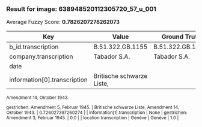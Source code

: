 ### Result for image: 638948520112305720_57_u_001
Average Fuzzy Score: **0.7826207278262073**
<small>

| Key | Value | Ground Truth | Score |
| --- | --- | --- | --- |
| b_id.transcription | B.51.322.GB.1155 | B.51.322.GB.1155. | 0.9696969696969697 |
| company.transcription | Tabador S.A. | Tabador S.A. | 1.0 |
| date |  |  | 1.0 |
| information[0].transcription | Britische schwarze Liste,
Amendment 14, Oktober 1943.

gestrichen:
Amendment 5, Februar 1945. | Britische schwarze Liste,
Amendment 14, Oktober 1943. | 0.726027397260274 |
| information[1].transcription | None | gestrichen:
Amendment 3, Februar 1945. | 0.0 |
| location.transcription | Genève | Genève | 1.0 |

</small>
